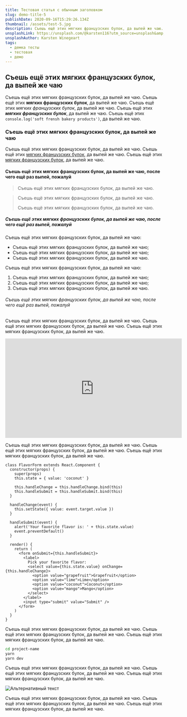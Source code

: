 ```yaml
---
title: Тестовая статья c обычным заголовком
slug: demo-title-5
publishDate: 2020-09-16T15:29:26.134Z
thumbnail: /assets/test-5.jpg
description: Съешь ещё этих мягких французских булок, да выпей же чаю. Съешь ещё этих мягких французских булок, да выпей же чаю
unsplashLink: https://unsplash.com/@karsten116?utm_source=unsplash&amp;utm_medium=referral&amp;utm_content=creditCopyText
unsplashAuthor: Karsten Winegeart
tags:
  - демка тесты
  - тестовая
  - демо
---
```


## Съешь ещё этих мягких французских булок, да выпей же чаю

Съешь ещё этих мягких французских булок, да выпей же чаю. Съешь ещё этих **мягких французских булок**, да выпей же чаю. Съешь ещё этих _мягких французских булок_, да выпей же чаю. Съешь ещё этих **_мягких французских булок_**, да выпей же чаю. Съешь ещё этих `console.log('soft frensh bakery products')`, да выпей же чаю.

### Съешь ещё этих мягких французских булок, да выпей же чаю

Съешь ещё этих мягких французских булок, да выпей же чаю. Съешь ещё этих [мягких французских булок](/), да выпей же чаю. Съешь ещё этих [мягких французских булок](https://www.google.com/), да выпей же чаю.

#### Съешь ещё этих мягких французских булок, да выпей же чаю, после чего ещё раз выпей, пожалуй

> Съешь ещё этих мягких французских булок, да выпей же чаю.

> Съешь ещё этих мягких французских булок, да выпей же чаю.
>
> Съешь ещё этих мягких французских булок, да выпей же чаю.

##### Съешь ещё этих мягких французских булок, да выпей же чаю, после чего ещё раз выпей, пожалуй

Съешь ещё этих мягких французских булок, да выпей же чаю:

- Съешь ещё этих мягких французских булок, да выпей же чаю;
- Съешь ещё этих мягких французских булок, да выпей же чаю;
- Съешь ещё этих мягких французских булок, да выпей же чаю.

Съешь ещё этих мягких французских булок, да выпей же чаю:

1. Съешь ещё этих мягких французских булок, да выпей же чаю;
1. Съешь ещё этих мягких французских булок, да выпей же чаю;
1. Съешь ещё этих мягких французских булок, да выпей же чаю.

###### Съешь ещё этих мягких французских булок, да выпей же чаю, после чего ещё раз выпей, пожалуй

Съешь ещё этих мягких французских булок, да выпей же чаю. Съешь ещё этих мягких французских булок, да выпей же чаю. Съешь ещё этих мягких французских булок, да выпей же чаю.

<iframe width="560" height="315" src="https://www.youtube.com/embed/eMx5ZCkIwfQ" frameborder="0" allow="accelerometer; autoplay; encrypted-media; gyroscope; picture-in-picture" allowfullscreen></iframe>

Съешь ещё этих мягких французских булок, да выпей же чаю. Съешь ещё этих мягких французских булок, да выпей же чаю. Съешь ещё этих мягких французских булок, да выпей же чаю.

```jsx{14-17}
class FlavorForm extends React.Component {
  constructor(props) {
    super(props)
    this.state = { value: 'coconut' }

    this.handleChange = this.handleChange.bind(this)
    this.handleSubmit = this.handleSubmit.bind(this)
  }

  handleChange(event) {
    this.setState({ value: event.target.value })
  }

  handleSubmit(event) {
    alert('Your favorite flavor is: ' + this.state.value)
    event.preventDefault()
  }

  render() {
    return (
      <form onSubmit={this.handleSubmit}>
        <label>
          Pick your favorite flavor:
          <select value={this.state.value} onChange={this.handleChange}>
            <option value="grapefruit">Grapefruit</option>
            <option value="lime">Lime</option>
            <option value="coconut">Coconut</option>
            <option value="mango">Mango</option>
          </select>
        </label>
        <input type="submit" value="Submit" />
      </form>
    )
  }
}
```

Съешь ещё этих мягких французских булок, да выпей же чаю. Съешь ещё этих мягких французских булок, да выпей же чаю. Съешь ещё этих мягких французских булок, да выпей же чаю.

```bash
cd project-name
yarn
yarn dev
```

Съешь ещё этих мягких французских булок, да выпей же чаю. Съешь ещё этих мягких французских булок, да выпей же чаю. Съешь ещё этих мягких французских булок, да выпей же чаю.

![Альтернативный текст](/assets/test.jpg 'Съешь ещё этих мягких французских булок, да выпей же чаю')

Съешь ещё этих мягких французских булок, да выпей же чаю. Съешь ещё этих мягких французских булок, да выпей же чаю. Съешь ещё этих мягких французских булок, да выпей же чаю.
